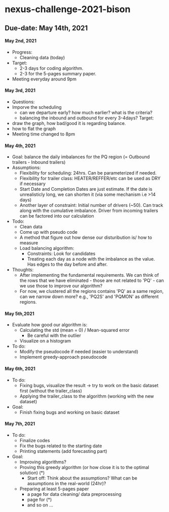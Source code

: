 # nexus-challenge-2021-bison

## Due-date: May 14th, 2021

#### May 2nd, 2021
- Progress:
  - Cleaning data (today)
- Target: 
  - 2-3 days for coding algorithm.
  - 2-3 for the 5-pages summary paper.
- Meeting everyday around 9pm
#### May 3rd, 2021
- Questions:
-   Imporve the scheduling
    - can we departure early? how much earlier? what is the criteria?
    - balancing the inbound and outbound for every 3-4days?
Target:
- draw the graph, how bad/good it is regarding balance.
- how to flat the graph
- Meeting time changed to 8pm

#### May 4th, 2021
- Goal: balance the daily imbalances for the PQ region (= Outbound trailers - Inbound trailers)
- Assumptions:
  - Flexibility for scheduling: 24hrs. Can be parameterized if needed. 
  - Flexibility for trailer class: HEATER/REFFER/etc can be used as DRY if necessary
  - Start Date and Completion Dates are just estimate. If the date is unrealisticly long, we can shorten it (via some mechanism i.e >14 days)
  - Another layer of constraint: Initial number of drivers (~50). Can track along with the cumulative imbalance. Driver from incoming trailers can be factored into our calculation
- Todo:
  - Clean data
  - Come up with pseudo code
  - A method that figure out how dense our disturibution is/ how to measure
  - Load balancing algorithm:
    - Constraints: Look for candidates
    - Treating each day as a node with the imbalance as the value. Has edges to the day before and after.
- Thoughts:
  - After implementing the fundamental requirements. We can think of the rows that we have eliminated - those are not related to 'PQ' - can we use those to improve our algorithm?
  - For now, we clustered all the regions contains 'PQ' as a same region, can we narrow down more? e.g., 'PQ2S' and 'PQMON' as different regions.

#### May 5th,2021
- Evaluate how good our algorithm is:
  - Calculating the std (mean = 0) / Mean-squared error 
     - Be careful with the outlier
  - Visualize on a histogram
- To do: 
  - Modify the pseudocode if needed (easier to understand)
  - Implement greedy-approach pseudocode


#### May 6th, 2021
- To do:
  - Fixing bugs, visualize the result -> try to work on the basic dataset first (without the trailer_class)
  - Applying the trailer_class to the algorithm (working with the new dataset)
- Goal:
  - Finish fixing bugs and working on basic dataset


#### May 7th, 2021
- To do:
  - Finalize codes
  - Fix the bugs related to the starting date
  - Printing statements (add forecasting part)
- Goal:
  - Improving algorithms?
  - Proving this greedy algorithm (or how close it is to the optimal solution)  (*)
    - Start off: Think about the assumptions? What can be assumptions in the real-world (24hr)? 
  - Preparing at least 5-pages paper
    - a page for data cleaning/ data preprocessing
    - page for (*)
    - and so on ... 
